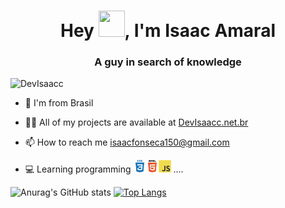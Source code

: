 <h1 align="center"> Hey <img src="https://raw.githubusercontent.com/kaueMarques/kaueMarques/master/hi.gif" height="42" width="42">, I'm Isaac Amaral</h1>
<h3 align="center">A guy in search of knowledge</h3>
<p align="left"><img src="https://komarev.com/ghpvc/?username=Devisaacc" alt="DevIsaacc" /></p>

-   📍 I'm from Brasil 

-   👨‍💻  All of my projects are available at  [DevIsaacc.net.br](https://github.com/DevIsaacc)
     
-   📫  How to reach me [isaacfonseca150@gmail.com](mailto:isaacfonseca150@gmail.com)
    
-   💻 Learning programming <img src="https://raw.githubusercontent.com/devicons/devicon/master/icons/css3/css3-plain-wordmark.svg" alt="css3"  width="20" height="20"/><img src="https://raw.githubusercontent.com/devicons/devicon/master/icons/html5/html5-original-wordmark.svg" alt="html5"  width="20" height="20"/><img src="https://raw.githubusercontent.com/devicons/devicon/master/icons/javascript/javascript-original.svg" alt="javascript" width="20" height="20"/> ....

![Anurag's GitHub stats](https://github-readme-stats.vercel.app/api?username=devisaacc&show_icons=true)
[![Top Langs](https://github-readme-stats.vercel.app/api/top-langs/?username=devisaacc)](https://github.com/devisaacc/github-readme-stats)
